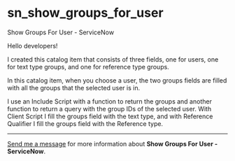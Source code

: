 # sn_show_groups_for_user

Show Groups For User - ServiceNow

Hello developers!

I created this catalog item that consists of three fields, one for users, one for text type groups, and one for reference type groups.

In this catalog item, when you choose a user, the two groups fields are filled with all the groups that the selected user is in.

I use an Include Script with a function to return the groups and another function to return a query with the group IDs of the selected user. With Client Script I fill the groups field with the text type, and with Reference Qualifier I fill the groups field with the Reference type.

--- 

[Send me a message](mailto:programador.leandrolopes@gmail.com "Send me a message") for more information about <b>Show Groups For User - ServiceNow</b>.
